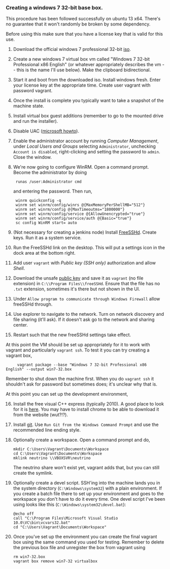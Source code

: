 ### Creating a windows 7 32-bit base box.

This procedure has been followed successfully on ubuntu 13 x64. There's no guarantee that it won't randomly be broken by some dependency.

Before using this make sure that you have a license key that is valid for this use.

 1. Download the official windows 7 professional 32-bit [iso](http://msft.digitalrivercontent.net/win/X17-59183.iso).

 2. Create a new windows 7 virtual box vm called "Windows 7 32-bit Professional x86 English" (or whatever appropriately describes the vm -- this is the name I'll use below). Make the clipboard bidirectional.

 3. Start it and boot from the downloaded iso. Install windows fresh. Enter your license key at the appropriate time. Create user vagrant with password vagrant.

 4. Once the install is complete you typically want to take a snapshot of the machine state.

 5. Install virtual box guest additions (remember to go to the mounted drive and run the installer).

 6. Disable UAC ([microsoft howto](http://windows.microsoft.com/en-us/windows7/turn-user-account-control-on-or-off)).

 7. Enable the administrator account by running *Computer Management*, under *Local Users and Groups* selecting `Administrator`, unchecking `Account is disabled`, right-clicking and setting the password to `admin`. Close the window.

 8. We're now going to configure WinRM. Open a command prompt. Become the administrator by doing

         runas /user:Administrator cmd

    and entering the password. Then run,

         winrm quickconfig -q
         winrm set winrm/config/winrs @{MaxMemoryPerShellMB="512"}
         winrm set winrm/config @{MaxTimeoutms="1800000"}
         winrm set winrm/config/service @{AllowUnencrypted="true"}
         winrm set winrm/config/service/auth @{Basic="true"}
         sc config WinRM start= auto

 9. (Not necessary for creating a jenkins node) Install [FreeSSHd](http://www.freesshd.com/). Create keys. Run it as a system service.

 10. Run the FreeSSHd link on the desktop. This will put a settings icon in the dock area at the bottom right.

 11. Add user `vagrant` with *Public key (SSH only)* authorization and allow *Shell*.

 12. Download the unsafe [public key](https://github.com/mitchellh/vagrant/blob/master/keys/vagrant.pub) and save it as `vagrant` (no file extension) in `C:\\Program Files\\freeSSHd`. Ensure that the file has no `.txt` extension, sometimes it's there but not shown in the UI.

 13. Under `Allow program to communicate through Windows Firewall` allow freeSSHd through.

 14. Use explorer to navigate to the network. Turn on network discovery and file sharing (it'll ask). If it doesn't ask go to the network and sharing center.

 15. Restart such that the new freeSSHd settings take effect.

At this point the VM should be set up appropriately for it to work with vagrant and particularly `vagrant ssh`. To test it you can try creating a vagrant box,

         vagrant package --base "Windows 7 32-bit Professional x86 English" --output win7-32.box

Remember to shut down the machine first. When you do `vagrant ssh` it shouldn't ask for password but sometimes does; it's unclear why that is.

At this point you can set up the development environment,

 16. Install the free visual C++ express (typically 2010). A good place to look for it is [here](http://www.visualstudio.com/downloads/download-visual-studio-vs). You may have to install chrome to be able to download it from the website (wut?!?).

 17. Install [git](http://git-scm.com/download/win). Use `Run Git from the Windows Command Prompt` and use the recommended line ending style.

 17. Optionally create a workspace. Open a command prompt and do,

         mkdir C:\Users\Vagrant\Documents\Workspace
         cd C:\Users\Vagrant\Documents\Workspace
         mklink neutrino \\VBOXSVR\neutrino

     The neutrino share won't exist yet, vagrant adds that, but you can still create the symlink.

 18. Optionally create a devel script. SSH'ing into the machine lands you in the system directory (`C:\Windows\system32`) with a plain environment. If you create a batch file there to set up your environment and goes to the workspace you don't have to do it every time. One devel script I've been using looks like this (`C:\Windows\system32\devel.bat`):

         @echo off
         call "C:\Program Files\Microsoft Visual Studio 10.0\VC\bin\vcvars32.bat"
         cd "C:\Users\Vagrant\Documents\Workspace"
 
 19. Once you've set up the environment you can create the final vagrant box using the same command you used for testing. Remember to delete the previous box file and unregister the box from vagrant using

         rm win7-32.box
         vagrant box remove win7-32 virtualbox
